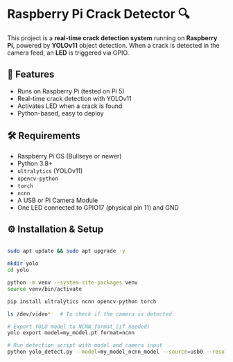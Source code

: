 # Raspberry Pi Crack Detector 🔍

This project is a **real-time crack detection system** running on **Raspberry Pi**, powered by **YOLOv11** object detection. When a crack is detected in the camera feed, an **LED** is triggered via GPIO.

## 📸 Features

- Runs on Raspberry Pi (tested on Pi 5)
- Real-time crack detection with YOLOv11
- Activates LED when a crack is found
- Python-based, easy to deploy

## 🛠️ Requirements

- Raspberry Pi OS (Bullseye or newer)
- Python 3.8+
- `ultralytics` (YOLOv11)
- `opencv-python`
- `torch`
- `ncnn`
- A USB or Pi Camera Module
- One LED connected to GPIO17 (physical pin 11) and GND

## ⚙️ Installation & Setup

```bash

sudo apt update && sudo apt upgrade -y

mkdir yolo
cd yolo

python -m venv --system-site-packages venv
source venv/bin/activate

pip install ultralytics ncnn opencv-python torch

ls /dev/video*   # To check if the camera is detected

# Export YOLO model to NCNN format (if needed)
yolo export model=my_model.pt format=ncnn

# Run detection script with model and camera input
python yolo_detect.py --model=my_model_ncnn_model --source=usb0 --resolution=1280x720
